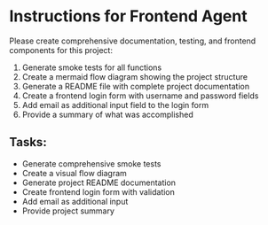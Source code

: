 # Instructions for Frontend Agent

Please create comprehensive documentation, testing, and frontend components for this project:

1. Generate smoke tests for all functions
2. Create a mermaid flow diagram showing the project structure  
3. Generate a README file with complete project documentation
4. Create a frontend login form with username and password fields
5. Add email as additional input field to the login form
6. Provide a summary of what was accomplished

## Tasks:
- Generate comprehensive smoke tests
- Create a visual flow diagram
- Generate project README documentation
- Create frontend login form with validation
- Add email as additional input
- Provide project summary